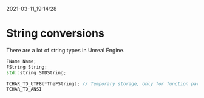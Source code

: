 2021-03-11_19:14:28

# String conversions

There are a lot of string types in Unreal Engine.

```cpp
FName Name;
FString String;
std::string STDString;

TCHAR_TO_UTF8(*TheFString); // Temporary storage, only for function parameters.
TCHAR_TO_ANSI
```